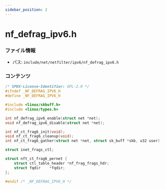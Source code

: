```yaml
---
sidebar_position: 2
---
```

# nf_defrag_ipv6.h

### ファイル情報

- パス: `include/net/netfilter/ipv6/nf_defrag_ipv6.h`

### コンテンツ

```h
/* SPDX-License-Identifier: GPL-2.0 */
#ifndef _NF_DEFRAG_IPV6_H
#define _NF_DEFRAG_IPV6_H

#include <linux/skbuff.h>
#include <linux/types.h>

int nf_defrag_ipv6_enable(struct net *net);
void nf_defrag_ipv6_disable(struct net *net);

int nf_ct_frag6_init(void);
void nf_ct_frag6_cleanup(void);
int nf_ct_frag6_gather(struct net *net, struct sk_buff *skb, u32 user);

struct inet_frags_ctl;

struct nft_ct_frag6_pernet {
	struct ctl_table_header *nf_frag_frags_hdr;
	struct fqdir	*fqdir;
};

#endif /* _NF_DEFRAG_IPV6_H */

```
